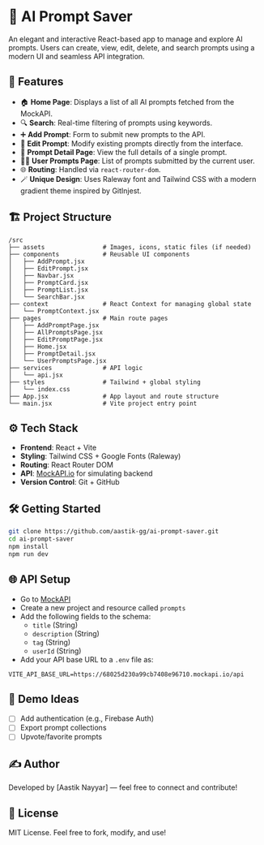 # 🧠 AI Prompt Saver

An elegant and interactive React-based app to manage and explore AI prompts. Users can create, view, edit, delete, and search prompts using a modern UI and seamless API integration.

## 🚀 Features

- 🏠 **Home Page**: Displays a list of all AI prompts fetched from the MockAPI.
- 🔍 **Search**: Real-time filtering of prompts using keywords.
- ➕ **Add Prompt**: Form to submit new prompts to the API.
- 📝 **Edit Prompt**: Modify existing prompts directly from the interface.
- 🧾 **Prompt Detail Page**: View the full details of a single prompt.
- 🧑‍💻 **User Prompts Page**: List of prompts submitted by the current user.
- 🌐 **Routing**: Handled via `react-router-dom`.
- 🪄 **Unique Design**: Uses Raleway font and Tailwind CSS with a modern gradient theme inspired by GitInjest.

## 🏗️ Project Structure

```
/src
├── assets                # Images, icons, static files (if needed)
├── components            # Reusable UI components
│   ├── AddPrompt.jsx
│   ├── EditPrompt.jsx
│   ├── Navbar.jsx
│   ├── PromptCard.jsx
│   ├── PromptList.jsx
│   └── SearchBar.jsx
├── context               # React Context for managing global state
│   └── PromptContext.jsx
├── pages                 # Main route pages
│   ├── AddPromptPage.jsx
│   ├── AllPromptsPage.jsx
│   ├── EditPromptPage.jsx
│   ├── Home.jsx
│   ├── PromptDetail.jsx
│   └── UserPromptsPage.jsx
├── services              # API logic
│   └── api.jsx
├── styles                # Tailwind + global styling
│   └── index.css
├── App.jsx               # App layout and route structure
└── main.jsx              # Vite project entry point
```

## ⚙️ Tech Stack

- **Frontend**: React + Vite
- **Styling**: Tailwind CSS + Google Fonts (Raleway)
- **Routing**: React Router DOM
- **API**: [MockAPI.io](https://mockapi.io/) for simulating backend
- **Version Control**: Git + GitHub

## 🛠️ Getting Started

```bash
git clone https://github.com/aastik-gg/ai-prompt-saver.git
cd ai-prompt-saver
npm install
npm run dev
```

## 🌐 API Setup
- Go to [MockAPI](https://mockapi.io/)
- Create a new project and resource called `prompts`
- Add the following fields to the schema:
  - `title` (String)
  - `description` (String)
  - `tag` (String)
  - `userId` (String)
- Add your API base URL to a `.env` file as:
```env
VITE_API_BASE_URL=https://68025d230a99cb7408e96710.mockapi.io/api
```

## 🤩 Demo Ideas
- [ ] Add authentication (e.g., Firebase Auth)
- [ ] Export prompt collections
- [ ] Upvote/favorite prompts

## ✍️ Author
Developed by [Aastik Nayyar] — feel free to connect and contribute!

## 📄 License
MIT License. Feel free to fork, modify, and use!

